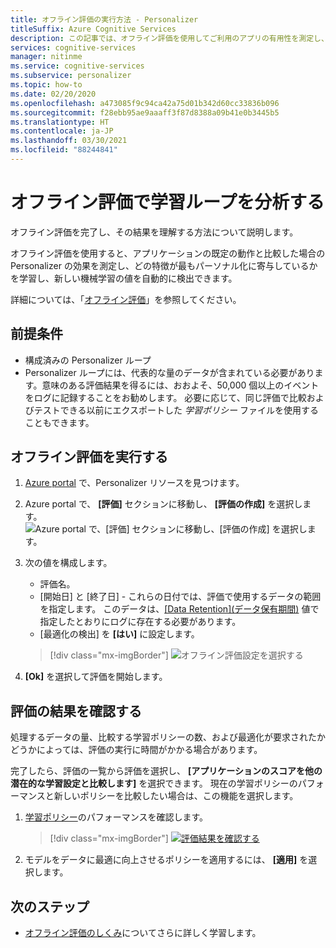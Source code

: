 ```yaml
---
title: オフライン評価の実行方法 - Personalizer
titleSuffix: Azure Cognitive Services
description: この記事では、オフライン評価を使用してご利用のアプリの有用性を測定し、学習ループを分析する方法について示します。
services: cognitive-services
manager: nitinme
ms.service: cognitive-services
ms.subservice: personalizer
ms.topic: how-to
ms.date: 02/20/2020
ms.openlocfilehash: a473085f9c94ca42a75d01b342d60cc33836b096
ms.sourcegitcommit: f28ebb95ae9aaaff3f87d8388a09b41e0b3445b5
ms.translationtype: HT
ms.contentlocale: ja-JP
ms.lasthandoff: 03/30/2021
ms.locfileid: "88244841"
---
```

# <a name="analyze-your-learning-loop-with-an-offline-evaluation"></a>オフライン評価で学習ループを分析する

オフライン評価を完了し、その結果を理解する方法について説明します。

オフライン評価を使用すると、アプリケーションの既定の動作と比較した場合の Personalizer の効果を測定し、どの特徴が最もパーソナル化に寄与しているかを学習し、新しい機械学習の値を自動的に検出できます。

詳細については、「[オフライン評価](concepts-offline-evaluation.md)」を参照してください。

## <a name="prerequisites"></a>前提条件

* 構成済みの Personalizer ループ
* Personalizer ループには、代表的な量のデータが含まれている必要があります。意味のある評価結果を得るには、おおよそ、50,000 個以上のイベントをログに記録することをお勧めします。 必要に応じて、同じ評価で比較およびテストできる以前にエクスポートした _学習ポリシー_ ファイルを使用することもできます。

## <a name="run-an-offline-evaluation"></a>オフライン評価を実行する

1. [Azure portal](https://azure.microsoft.com/free/cognitive-services) で、Personalizer リソースを見つけます。
1. Azure portal で、 **[評価]** セクションに移動し、 **[評価の作成]** を選択します。
    ![Azure portal で、**[評価]** セクションに移動し、**[評価の作成]** を選択します。](./media/offline-evaluation/create-new-offline-evaluation.png)
1. 次の値を構成します。

    * 評価名。
    * [開始日] と [終了日] - これらの日付では、評価で使用するデータの範囲を指定します。 このデータは、[[Data Retention]\(データ保有期間\)](how-to-settings.md) 値で指定したとおりにログに存在する必要があります。
    * [最適化の検出] を **[はい]** に設定します。

    > [!div class="mx-imgBorder"]
    > ![オフライン評価設定を選択する](./media/offline-evaluation/create-an-evaluation-form.png)

1. **[Ok]** を選択して評価を開始します。

## <a name="review-the-evaluation-results"></a>評価の結果を確認する

処理するデータの量、比較する学習ポリシーの数、および最適化が要求されたかどうかによっては、評価の実行に時間がかかる場合があります。

完了したら、評価の一覧から評価を選択し、 **[アプリケーションのスコアを他の潜在的な学習設定と比較します]** を選択できます。 現在の学習ポリシーのパフォーマンスと新しいポリシーを比較したい場合は、この機能を選択します。

1. [学習ポリシー](concepts-offline-evaluation.md#discovering-the-optimized-learning-policy)のパフォーマンスを確認します。

    > [!div class="mx-imgBorder"]
    > [![評価結果を確認する](./media/offline-evaluation/evaluation-results.png)](./media/offline-evaluation/evaluation-results.png#lightbox)

1. モデルをデータに最適に向上させるポリシーを適用するには、 **[適用]** を選択します。

## <a name="next-steps"></a>次のステップ

* [オフライン評価のしくみ](concepts-offline-evaluation.md)についてさらに詳しく学習します。
